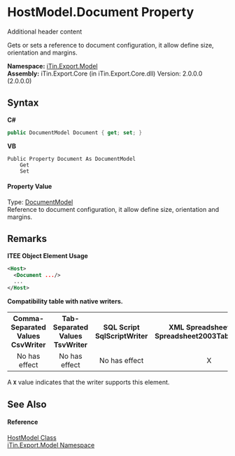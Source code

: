 # HostModel.Document Property 
Additional header content 

Gets or sets a reference to document configuration, it allow define size, orientation and margins.

**Namespace:**&nbsp;<a href="N_iTin_Export_Model">iTin.Export.Model</a><br />**Assembly:**&nbsp;iTin.Export.Core (in iTin.Export.Core.dll) Version: 2.0.0.0 (2.0.0.0)

## Syntax

**C#**<br />
``` C#
public DocumentModel Document { get; set; }
```

**VB**<br />
``` VB
Public Property Document As DocumentModel
	Get
	Set
```


#### Property Value
Type: <a href="T_iTin_Export_Model_DocumentModel">DocumentModel</a><br />Reference to document configuration, it allow define size, orientation and margins.

## Remarks

**ITEE Object Element Usage**<br />
``` XML
<Host>
  <Document .../>
  ...
</Host>
```


<strong>Compatibility table with native writers.</strong><table><tr><th>Comma-Separated Values<br />CsvWriter</th><th>Tab-Separated Values<br />TsvWriter</th><th>SQL Script<br />SqlScriptWriter</th><th>XML Spreadsheet 2003<br />Spreadsheet2003TabularWriter</th></tr><tr><td align="center">No has effect</td><td align="center">No has effect</td><td align="center">No has effect</td><td align="center">X</td></tr></table> A <strong>`X`</strong> value indicates that the writer supports this element.


## See Also


#### Reference
<a href="T_iTin_Export_Model_HostModel">HostModel Class</a><br /><a href="N_iTin_Export_Model">iTin.Export.Model Namespace</a><br />